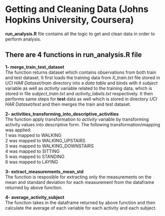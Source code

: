 # Getting and Cleaning Data (Johns Hopkins University, Coursera)  
**run_analysis.R** file contains all the logic to get and clean data in order to perform analysis.
  
## There are 4 functions in run_analysis.R file  
**1- merge_train_test_dataset**  
The function returns dataset which contains observations from both train and test dataset. It first loads the training data from _X_train.txt_ file stored in _UCI HAR Dataset/train_ directory into a _data table_ and binds with it _subject_ variable as well as _activity_ variable related to the training data, which is stored in file _subject_train.txt_ and _activity_labels.txt_ respectively. It then performs same steps for **test** data as well which is stored in directory _UCI HAR Dataset/test_ and then merges the train and test dataset.  

**2- activities_transforming_into_descriptive_activities**  
The function apply transformation to _activity_ variable by transforming activity values into descriptive form. The following transformation/mapping was applied:  
1 was mapped to WALKING  
2 was mapped to WALKING_UPSTAIRS  
3 was mapped to WALKING_DOWNSTAIRS  
4 was mapped to SITTING  
5 was mapped to STANDING  
6 was mapped to LAYING  

**3- extract_measurements_mean_std**  
The function is resposible for extracting only the measurements on the mean and standard deviation for each measurement from the dataframe returned by above function.  

**4- average_activity_subject**  
The function takes in the dataframe returned by above function and then calculate the average of each variable for each activity and each subject.